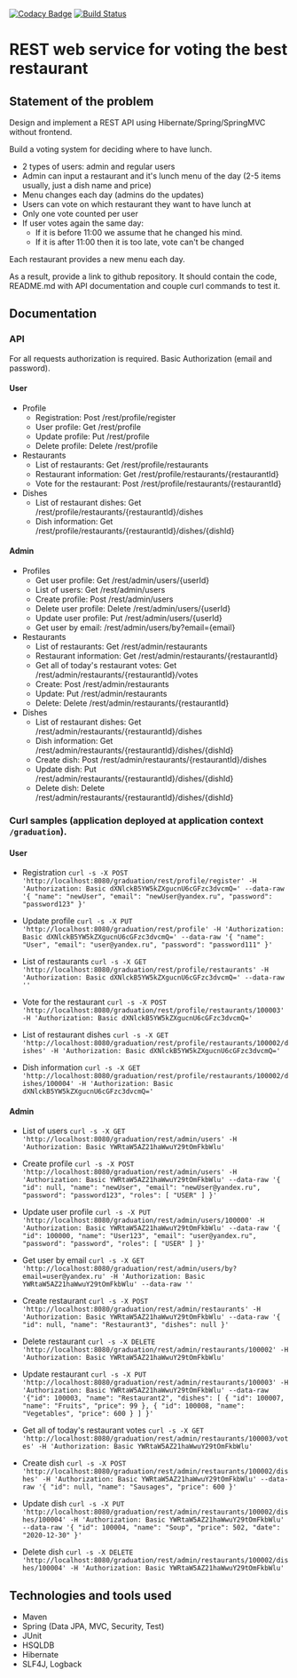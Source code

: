 [![Codacy Badge](https://api.codacy.com/project/badge/Grade/7d800090508e4ce88d7933118e4eacf9)](https://app.codacy.com/gh/GeorgijPiskarev/graduation?utm_source=github.com&utm_medium=referral&utm_content=GeorgijPiskarev/graduation&utm_campaign=Badge_Grade)
[![Build Status](https://travis-ci.org/GeorgijPiskarev/graduation.svg?branch=master)](https://travis-ci.org/GeorgijPiskarev/graduation)

REST web service for voting the best restaurant
==============================

Statement of the problem
------------------------------

Design and implement a REST API using Hibernate/Spring/SpringMVC without frontend.

Build a voting system for deciding where to have lunch.

* 2 types of users: admin and regular users
* Admin can input a restaurant and it's lunch menu of the day (2-5 items usually, just a dish name and price)
* Menu changes each day (admins do the updates)
* Users can vote on which restaurant they want to have lunch at
* Only one vote counted per user
* If user votes again the same day:
  * If it is before 11:00 we assume that he changed his mind. 
  * If it is after 11:00 then it is too late, vote can't be changed
    
Each restaurant provides a new menu each day.

As a result, provide a link to github repository. It should contain the code, README.md with API documentation and couple curl commands to test it.

Documentation
-----------------------------
### API

For all requests authorization is required. Basic Authorization (email and password).

#### User
* Profile 
  * Registration: Post /rest/profile/register 
  * User profile: Get /rest/profile 
  * Update profile: Put /rest/profile 
  * Delete profile: Delete /rest/profile
* Restaurants 
  * List of restaurants: Get /rest/profile/restaurants 
  * Restaurant information: Get /rest/profile/restaurants/{restaurantId} 
  * Vote for the restaurant: Post /rest/profile/restaurants/{restaurantId}
* Dishes 
  * List of restaurant dishes: Get /rest/profile/restaurants/{restaurantId}/dishes 
  * Dish information: Get /rest/profile/restaurants/{restaurantId}/dishes/{dishId}
  
#### Admin
* Profiles
  * Get user profile: Get /rest/admin/users/{userId}
  * List of users: Get /rest/admin/users
  * Create profile: Post /rest/admin/users
  * Delete user profile: Delete /rest/admin/users/{userId}
  * Update user profile: Put /rest/admin/users/{userId}
  * Get user by email: /rest/admin/users/by?email={email}
* Restaurants
  * List of restaurants: Get /rest/admin/restaurants
  * Restaurant information: Get /rest/admin/restaurants/{restaurantId}
  * Get all of today's restaurant votes: Get /rest/admin/restaurants/{restaurantId}/votes
  * Create: Post /rest/admin/restaurants
  * Update: Put /rest/admin/restaurants
  * Delete: Delete /rest/admin/restaurants/{restaurantId}
* Dishes
  * List of restaurant dishes: Get /rest/admin/restaurants/{restaurantId}/dishes
  * Dish information: Get /rest/admin/restaurants/{restaurantId}/dishes/{dishId}
  * Create dish: Post /rest/admin/restaurants/{restaurantId}/dishes
  * Update dish: Put /rest/admin/restaurants/{restaurantId}/dishes/{dishId}
  * Delete dish: Delete /rest/admin/restaurants/{restaurantId}/dishes/{dishId}
  
### Curl samples (application deployed at application context `/graduation`).

#### User
* Registration `curl -s -X POST 'http://localhost:8080/graduation/rest/profile/register' -H 'Authorization: Basic dXNlckB5YW5kZXgucnU6cGFzc3dvcmQ=' --data-raw '{
  "name": "newUser",
  "email": "newUser@yandex.ru",
  "password": "password123"
  }'`
  

* Update profile `curl -s -X PUT 'http://localhost:8080/graduation/rest/profile' -H 'Authorization: Basic dXNlckB5YW5kZXgucnU6cGFzc3dvcmQ=' --data-raw '{
  "name": "User",
  "email": "user@yandex.ru",
  "password": "password111"
  }'`
  

* List of restaurants `curl -s -X GET 'http://localhost:8080/graduation/rest/profile/restaurants' -H 'Authorization: Basic dXNlckB5YW5kZXgucnU6cGFzc3dvcmQ=' --data-raw ''`


* Vote for the restaurant `curl -s -X POST 'http://localhost:8080/graduation/rest/profile/restaurants/100003' -H 'Authorization: Basic dXNlckB5YW5kZXgucnU6cGFzc3dvcmQ='`


* List of restaurant dishes `curl -s -X GET 'http://localhost:8080/graduation/rest/profile/restaurants/100002/dishes' -H 'Authorization: Basic dXNlckB5YW5kZXgucnU6cGFzc3dvcmQ='`


* Dish information `curl -s -X GET 'http://localhost:8080/graduation/rest/profile/restaurants/100002/dishes/100004' -H 'Authorization: Basic dXNlckB5YW5kZXgucnU6cGFzc3dvcmQ='`



#### Admin
* List of users
`curl -s -X GET 'http://localhost:8080/graduation/rest/admin/users' -H 'Authorization: Basic YWRtaW5AZ21haWwuY29tOmFkbWlu'`
  

* Create profile
  `curl -s -X POST 'http://localhost:8080/graduation/rest/admin/users' -H 'Authorization: Basic YWRtaW5AZ21haWwuY29tOmFkbWlu' --data-raw '{
  "id": null,
  "name": "newUser",
  "email": "newUser@yandex.ru",
  "password": "password123",
  "roles": [
  "USER"
  ]
  }'`
  

* Update user profile `curl -s -X PUT 'http://localhost:8080/graduation/rest/admin/users/100000' -H 'Authorization: Basic YWRtaW5AZ21haWwuY29tOmFkbWlu' --data-raw '{
  "id": 100000,
  "name": "User123",
  "email": "user@yandex.ru",
  "password": "password",
  "roles": [
  "USER"
  ]
  }'`
  
  
* Get user by email `curl -s -X GET 'http://localhost:8080/graduation/rest/admin/users/by?email=user@yandex.ru' -H 'Authorization: Basic YWRtaW5AZ21haWwuY29tOmFkbWlu' --data-raw ''`


* Create restaurant `curl -s -X POST 'http://localhost:8080/graduation/rest/admin/restaurants' -H 'Authorization: Basic YWRtaW5AZ21haWwuY29tOmFkbWlu' --data-raw '{
  "id": null,
  "name": "Restaurant3",
  "dishes": null
  }'`
  

* Delete restaurant `curl -s -X DELETE 'http://localhost:8080/graduation/rest/admin/restaurants/100002' -H 'Authorization: Basic YWRtaW5AZ21haWwuY29tOmFkbWlu'`


* Update restaurant `curl -s -X PUT 'http://localhost:8080/graduation/rest/admin/restaurants/100003' -H 'Authorization: Basic YWRtaW5AZ21haWwuY29tOmFkbWlu' --data-raw '{"id": 100003,
  "name": "Restaurant2",
  "dishes": [
  {
  "id": 100007,
  "name": "Fruits",
  "price": 99
  },
  {
  "id": 100008,
  "name": "Vegetables",
  "price": 600
  }
  ]
  }'`
  

* Get all of today's restaurant votes `curl -s -X GET 'http://localhost:8080/graduation/rest/admin/restaurants/100003/votes' -H 'Authorization: Basic YWRtaW5AZ21haWwuY29tOmFkbWlu'`


* Create dish `curl -s -X POST 'http://localhost:8080/graduation/rest/admin/restaurants/100002/dishes' -H 'Authorization: Basic YWRtaW5AZ21haWwuY29tOmFkbWlu' --data-raw '{
  "id": null,
  "name": "Sausages",
  "price": 600
  }'`
  

* Update dish `curl -s -X PUT 'http://localhost:8080/graduation/rest/admin/restaurants/100002/dishes/100004' -H 'Authorization: Basic YWRtaW5AZ21haWwuY29tOmFkbWlu' --data-raw '{
  "id": 100004,
  "name": "Soup",
  "price": 502,
  "date": "2020-12-30"
  }'`
  

* Delete dish `curl -s -X DELETE 'http://localhost:8080/graduation/rest/admin/restaurants/100002/dishes/100004' -H 'Authorization: Basic YWRtaW5AZ21haWwuY29tOmFkbWlu'`

Technologies and tools used
---------------------------
* Maven
* Spring (Data JPA, MVC, Security, Test)
* JUnit
* HSQLDB
* Hibernate
* SLF4J, Logback